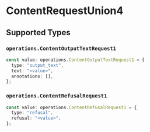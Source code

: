 # ContentRequestUnion4


## Supported Types

### `operations.ContentOutputTextRequest1`

```typescript
const value: operations.ContentOutputTextRequest1 = {
  type: "output_text",
  text: "<value>",
  annotations: [],
};
```

### `operations.ContentRefusalRequest1`

```typescript
const value: operations.ContentRefusalRequest1 = {
  type: "refusal",
  refusal: "<value>",
};
```

